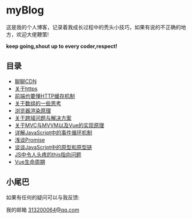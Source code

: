 # myBlog

这是我的个人博客，记录着我成长过程中的秃头小技巧，如果有说的不正确的地方，欢迎大佬鞭策!  

**keep going,shout up to every coder,respect!**

## 目录

- [聊聊CDN](https://github.com/EmotionBin/myBlog/blob/master/articles/common_CDN_01/common_CDN_01.md)
- [关于https](https://github.com/EmotionBin/myBlog/blob/master/articles/common_HTTPandHTTPS_01/common_HTTPandHTTPS_01.md)
- [前端也要懂HTTP缓存机制](https://github.com/EmotionBin/myBlog/blob/master/articles/common_HttpCache_01/common_HttpCache_01.md)
- [关于数组的一些思考](https://github.com/EmotionBin/myBlog/blob/master/articles/common_aboutArray_01/common_aboutArray_01.md)
- [浏览器渲染原理](https://github.com/EmotionBin/myBlog/blob/master/articles/common_browserRenderingPrinciple_01/common_browserRenderingPrinciple_01.md)
- [关于跨域问题与解决方案](https://github.com/EmotionBin/myBlog/blob/master/articles/common_crossDomain_01/common_crossDomain_01.md)
- [关于MVC与MVVM以及Vue的实现原理](https://github.com/EmotionBin/myBlog/blob/master/articles/designPattern_MVCandMVVM_01/designPattern_MVCandMVVM_01.md)
- [详解JavaScript中的事件循环机制](https://github.com/EmotionBin/myBlog/blob/master/articles/javascript_eventLoop_01/javascript_eventLoop_01.md)
- [浅谈Promise](https://github.com/EmotionBin/myBlog/blob/master/articles/javascript_promise_01/javascript_promise_01.md)
- [谈谈JavaScript中的原型和原型链](https://github.com/EmotionBin/myBlog/blob/master/articles/javascript_prototype_01/javascript_prototype_01.md)
- [JS中令人头疼的this指向问题](https://github.com/EmotionBin/myBlog/blob/master/articles/javascript_this_01/javascript_this_01.md)
- [Vue生命周期](https://github.com/EmotionBin/myBlog/blob/master/articles/vue_lifecycle_01/vue_lifecycle_01.md)

## 小尾巴

如果有任何的疑问可以与我反馈:  

我的邮箱 313200064@qq.com

